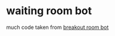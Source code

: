# waiting room bot

much code taken from [breakout room bot](https://github.com/HackyExtensionsForZoomMeetings/BreakoutRoomsBotForZoomMeetings)
